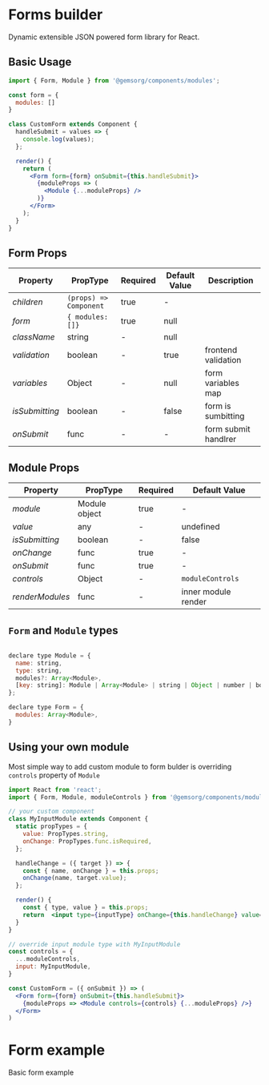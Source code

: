 # Forms builder

Dynamic extensible JSON powered form library for React.

## Basic Usage

```jsx
import { Form, Module } from '@gemsorg/components/modules';

const form = {
  modules: []
}

class CustomForm extends Component {
  handleSubmit = values => {
    console.log(values);
  };

  render() {
    return (
      <Form form={form} onSubmit={this.handleSubmit}>
        {moduleProps => (
          <Module {...moduleProps} />
        )}
      </Form>
    );
  }
}

```

## Form Props

| Property     | PropType                   | Required | Default Value | Description  |
| ------------ | -------------------------- | -------- | ------------- | ------------ |
| *children*   | `(props) => Component`     | true     | -             |              |
| *form*       | `{ modules: []}`           | true     | null          |              |
| *className*  | string                     | -        | null          |              |
| *validation* | boolean                    | -        | true          | frontend validation |
| *variables*  |  Object                    | -        | null          | form variables map |
| *isSubmitting*   | boolean                | -        | false         | form is sumbitting |
| *onSubmit*   | func                       | -        | -             | form submit handlrer  |



## Module Props

| Property       | PropType            | Required | Default Value |
| -------------- | ------------------- | -------- | ------------- |
| *module*       | Module object       | true     | -             |
| *value*        | any                 | -        | undefined     |
| *isSubmitting* | boolean             | -        | false         |
| *onChange*     | func                | true     | -             |
| *onSubmit*     | func                | true     | -             |
| *controls*     | Object              | -        | `moduleControls` |
| *renderModules*| func                | -        | inner module render  |


## `Form` and `Module` types

```jsx

declare type Module = {
  name: string,
  type: string,
  modules?: Array<Module>,
  [key: string]: Module | Array<Module> | string | Object | number | boolean,
};

declare type Form = {
  modules: Array<Module>,
}

```


## Using your own module

Most simple way to add custom module to form bulder is overriding `controls` property of `Module`

```jsx
import React from 'react';
import { Form, Module, moduleControls } from '@gemsorg/components/modules';

// your custom component
class MyInputModule extends Component {
  static propTypes = {
    value: PropTypes.string,
    onChange: PropTypes.func.isRequired,
  };

  handleChange = ({ target }) => {
    const { name, onChange } = this.props;
    onChange(name, target.value);
  };

  render() {
    const { type, value } = this.props;
    return  <input type={inputType} onChange={this.handleChange} value={value} />;
  }
}

// override input module type with MyInputModule
const controls = {
  ...moduleControls,
  input: MyInputModule,
}

const CustomForm = ({ onSubmit }) => (
  <Form form={form} onSubmit={this.handleSubmit}>
    {moduleProps => <Module controls={controls} {...moduleProps} />}
  </Form>  
)

```


# Form example

Basic form example
